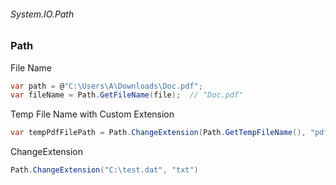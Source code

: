 ###### System.IO.Path
### Path 

File Name
``` csharp
var path = @"C:\Users\A\Downloads\Doc.pdf";
var fileName = Path.GetFileName(file);  // "Doc.pdf"
```

Temp File Name with Custom Extension
``` csharp
var tempPdfFilePath = Path.ChangeExtension(Path.GetTempFileName(), "pdf");
```

ChangeExtension
``` csharp
Path.ChangeExtension("C:\test.dat", "txt")
```

